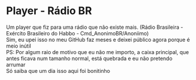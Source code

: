 # Player - Rádio BR
Um player que fiz para uma rádio que não existe mais. (Rádio Brasileira - Exército Brasileiro do Habbo - Cmd_AnonimoBR/Anoniimo)<br>
Sim, eu upei isso no meu GitHub faz meses e deixei público agora porque é meio inútil<br>
PS: Por algum raio de motivo que eu não me importo, a caixa principal, que antes ficava num tamanho normal, está quebrada e eu não pretendo arrumar<br>
Só saiba que um dia isso aqui foi bonitinho
